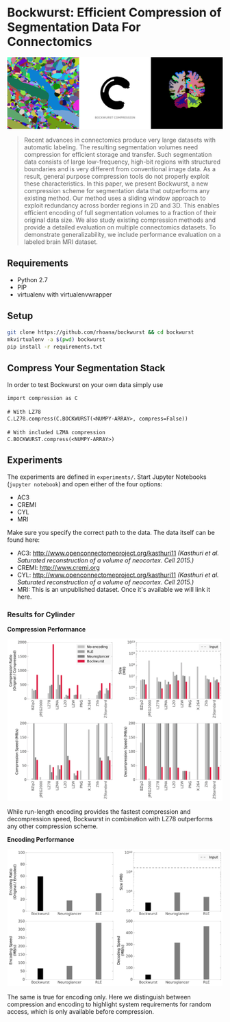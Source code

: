# Bockwurst: Efficient Compression of Segmentation Data For Connectomics

![Segmentations](/experiments/figures/cyl_logo_mri.png?raw=true)

> Recent advances in connectomics produce very large datasets with automatic labeling. The resulting segmentation volumes need compression for efficient storage and transfer. Such segmentation data consists of large low-frequency, high-bit regions with structured boundaries and is very different from conventional image data. As a result, general purpose compression tools do not properly exploit these characteristics. In this paper, we present Bockwurst, a new compression scheme for segmentation data that outperforms any existing method. Our method uses a sliding window approach to exploit redundancy across border regions in 2D and 3D. This enables efficient encoding of full segmentation volumes to a fraction of their original data size. We also study existing compression methods and provide a detailed evaluation on multiple connectomics datasets. To demonstrate generalizability, we include performance evaluation on a labeled brain MRI dataset.

## Requirements

- Python 2.7
- PIP
- virtualenv with virtualenvwrapper

## Setup

```bash
git clone https://github.com/rhoana/bockwurst && cd bockwurst
mkvirtualenv -a $(pwd) bockwurst
pip install -r requirements.txt
```

## Compress Your Segmentation Stack

In order to test Bockwurst on your own data simply use

```
import compression as C

# With LZ78
C.LZ78.compress(C.BOCKWURST(<NUMPY-ARRAY>, compress=False))

# With included LZMA compression
C.BOCKWURST.compress(<NUMPY-ARRAY>)
```

## Experiments

The experiments are defined in `experiments/`. Start Jupyter Notebooks (`jupyter notebook`) and open either of the four options:

- AC3
- CREMI
- CYL
- MRI

Make sure you specify the correct path to the data. The data itself can be found here:

- AC3: <http://www.openconnectomeproject.org/kasthuri11> _(Kasthuri et al. Saturated reconstruction of a volume of neocortex. Cell 2015.)_
- CREMI: <http://www.cremi.org>
- CYL: <http://www.openconnectomeproject.org/kasthuri11> _(Kasthuri et al. Saturated reconstruction of a volume of neocortex. Cell 2015.)_
- MRI: This is an unpublished dataset. Once it's available we will link it here.

### Results for Cylinder

**Compression Performance**

![Cylinder Compression Performance](/experiments/figures/cyl_performance.png?raw=true)

While run-length encoding provides the fastest compression and decompression speed, Bockwurst in combination with LZ78 outperforms any other compression scheme.

**Encoding Performance**

![Cylinder Compressed Bytes](/experiments/figures/cyl_encoding_performance.png?raw=true)

The same is true for encoding only. Here we distinguish between compression and encoding to highlight system requirements for random access, which is only available before compression.

